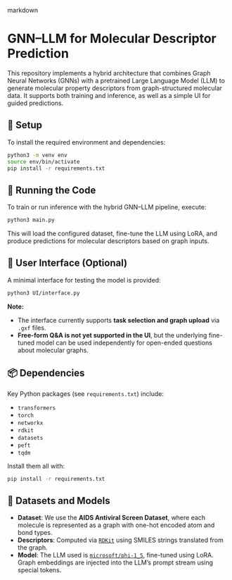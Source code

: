 markdown
# GNN–LLM for Molecular Descriptor Prediction

This repository implements a hybrid architecture that combines Graph Neural Networks (GNNs) with a pretrained Large Language Model (LLM) to generate molecular property descriptors from graph-structured molecular data. It supports both training and inference, as well as a simple UI for guided predictions.

## 🔧 Setup

To install the required environment and dependencies:

```bash
python3 -m venv env
source env/bin/activate
pip install -r requirements.txt
````

## 🚀 Running the Code

To train or run inference with the hybrid GNN–LLM pipeline, execute:

```bash
python3 main.py
```

This will load the configured dataset, fine-tune the LLM using LoRA, and produce predictions for molecular descriptors based on graph inputs.

## 🧪 User Interface (Optional)

A minimal interface for testing the model is provided:

```bash
python3 UI/interface.py
```

**Note:**

* The interface currently supports **task selection and graph upload** via `.gxf` files.
* **Free-form Q\&A is not yet supported in the UI**, but the underlying fine-tuned model can be used independently for open-ended questions about molecular graphs.

## 📦 Dependencies

Key Python packages (see `requirements.txt`) include:

* `transformers`
* `torch`
* `networkx`
* `rdkit`
* `datasets`
* `peft`
* `tqdm`

Install them all with:

```bash
pip install -r requirements.txt
```

## 📁 Datasets and Models

* **Dataset**: We use the **AIDS Antiviral Screen Dataset**, where each molecule is represented as a graph with one-hot encoded atom and bond types.
* **Descriptors**: Computed via [`RDKit`](https://www.rdkit.org/) using SMILES strings translated from the graph.
* **Model**: The LLM used is [`microsoft/phi-1_5`](https://huggingface.co/microsoft/phi-1_5), fine-tuned using LoRA. Graph embeddings are injected into the LLM’s prompt stream using special tokens.
